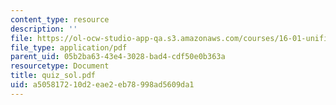 ```yaml
---
content_type: resource
description: ''
file: https://ol-ocw-studio-app-qa.s3.amazonaws.com/courses/16-01-unified-engineering-i-ii-iii-iv-fall-2005-spring-2006/a505817210d2eae2eb78998ad5609da1_quiz_sol.pdf
file_type: application/pdf
parent_uid: 05b2ba63-43e4-3028-bad4-cdf50e0b363a
resourcetype: Document
title: quiz_sol.pdf
uid: a5058172-10d2-eae2-eb78-998ad5609da1
---
```

